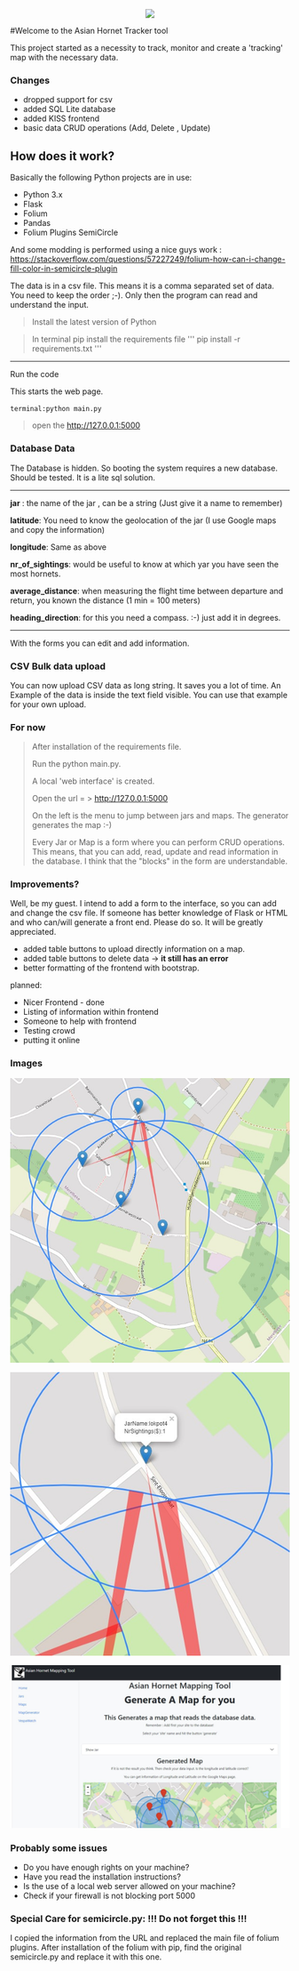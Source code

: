 <p align="center">
  <img src="https://www.vita-europe.com/beehealth/wp-content/uploads/frelon-asiatique-ss-fond-2.png" align="center" width="80px">
</p>



#Welcome to the Asian Hornet Tracker tool

This project started as a necessity to track, monitor and create a 'tracking' map with the necessary data.

### Changes
- dropped support for csv
- added SQL Lite database
- added KISS frontend
- basic data CRUD operations (Add, Delete , Update)

## How does it work? 

Basically the following Python projects are in use:
- Python 3.x
- Flask
- Folium
- Pandas
- Folium Plugins SemiCircle

And some modding is performed using a nice guys work : https://stackoverflow.com/questions/57227249/folium-how-can-i-change-fill-color-in-semicircle-plugin

The data is in a csv file. This means it is a comma separated set of data. You need to keep the order ;-).
Only then the program can read and understand the input. 


> Install the latest version of Python

> In terminal pip install the requirements file
> '''
> pip install -r requirements.txt
> '''
---
Run the code

This starts the web page.

[//]: <> (Inserting Code)
```
terminal:python main.py
```

> open the http://127.0.0.1:5000


### Database Data

The Database is hidden. So booting the system requires a new database. Should be tested. It is a lite sql solution.

---

**jar** :  the name of the jar , can be a string (Just give it a name to remember)

**latitude**: You need to know the geolocation of the jar (I use Google maps and copy the information)

**longitude**: Same as above

**nr_of_sightings**: would be useful to know at which yar you have seen the most hornets.

**average_distance**: when measuring the flight time between departure and return, you known the distance (1 min = 100 meters)

**heading_direction**: for this you need a compass. :-) just add it in degrees.

---

With the forms you can edit and add information. 

### CSV Bulk data upload

You can now upload CSV data as long string. It saves you a lot of time.
An Example of the data is inside the text field visible. You can use that example for your own upload.

### For now
> After installation of the requirements file. 
> 
> Run the python main.py.
> 
> A local 'web interface' is created.
> 
> Open the url = > http://127.0.0.1:5000
> 
> On the left is the menu to jump between jars and maps. The generator generates the map :-)
> 
> Every Jar or Map is a form where you can perform CRUD operations. 
> This means, that you can add, read, update and read information in the database. 
> I think that the "blocks" in the form are understandable. 


### Improvements?
Well, be my guest. 
I intend to add a form to the interface, so you can add and change the csv file. If someone has better knowledge
of Flask or HTML and who can/will generate a front end. Please do so. It will be greatly appreciated.
- added table buttons to upload directly information on a map. 
- added table buttons to delete data -> **it still has an error**
- better formatting of the frontend with bootstrap.

planned:
- Nicer Frontend - done
- Listing of information within frontend
- Someone to help with frontend
- Testing crowd
- putting it online

### Images

![sample map](HornetTracker/images/map_sample.jpg)

![with information tags](HornetTracker/images/map_sample_informationtags.jpg)

![frontend](HornetTracker/images/frontend_example.jpg)



### Probably some issues
- Do you have enough rights on your machine?
- Have you read the installation instructions?
- Is the use of a local web server allowed on your machine? 
- Check if your firewall is not blocking port 5000

### Special Care for semicircle.py: !!! Do not forget this !!!
I copied the information from the URL and replaced the main file of folium plugins.
After installation of the folium with pip, find the original semicircle.py and replace it with this one.
